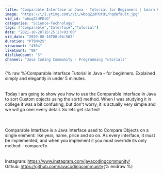 ```yaml
---
title: "Comparable Interface in Java - Tutorial for Beginners | Learn Comparable in 5 minutes"
image: "https:\/\/i.ytimg.com\/vi\/wboqZ2dPDtQ\/hqdefault.jpg"
vid_id: "wboqZ2dPDtQ"
categories: "Science-Technology"
tags: ["Comparable","Interface","Tutorial"]
date: "2021-10-28T16:25:23+03:00"
vid_date: "2020-08-16T08:04:56Z"
duration: "PT5M42S"
viewcount: "4304"
likeCount: "88"
dislikeCount: "5"
channel: "Java Coding Community - Programming Tutorials"
---
```

{% raw %}Comparable Interface Tutorial in Java - for beginners. Explained simply and elegantly in under 5 minutes.<br /><br /><br />Today I am going to show you how to use the Comparable interface in Java to sort Custom objects using the sort() method. When I was studying it in college it was a bit confusing, but don't worry, it is actually very simple and we will go over every detail. So lets get started!<br /><br /><br /><br />Comparable Interface is a Java Interface used to Compare Objects on a single element: like year, name, price and so on. As every interface, it must be implemented, and when you implement it you must override its only method – compareTo.<br /><br /><br />Instagram: <a rel="nofollow" target="blank" href="https://www.instagram.com/javacodingcommunity/">https://www.instagram.com/javacodingcommunity/</a><br />Github: <a rel="nofollow" target="blank" href="https://github.com/javacodingcommunity">https://github.com/javacodingcommunity</a>{% endraw %}
